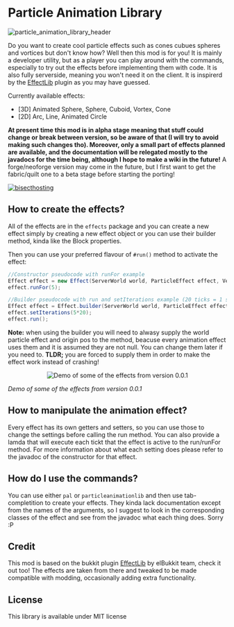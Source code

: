 # Particle Animation Library
![particle_animation_library_header](https://github.com/Emafire003/ParticleAnimationLib/assets/29462910/3b1316c8-96c3-4450-abf8-241ce05eaf2e)


Do you want to create cool particle effects such as cones cubues spheres and vortices but don't know how? Well then this mod is for you! 
It is mainly a developer utility, but as a player you can play around with the commands, especially to try out the effects before implementing them with code. It is also fully serverside, meaning you won't need it on the client. It is inspirerd by the [EffectLib](https://github.com/elBukkit/EffectLib) plugin as you may have guessed.

Currently available effects:
- [3D] Animated Sphere, Sphere, Cuboid, Vortex, Cone
- [2D] Arc, Line, Animated Circle


**At present time this mod is in alpha stage meaning that stuff could change or break between version, so be aware of that (I will try to avoid making such changes tho). Moreover, only a small part of effects planned are available, and the documentation will be relegated mostly to the javadocs for the time being, although I hope to make a wiki in the future!**
A forge/neoforge version may come in the future, but I first want to get the fabric/quilt one to a beta stage before starting the porting!

[![bisecthosting](https://github.com/Emafire003/ColoredGlowLib/assets/29462910/973c0c1a-062c-4c4a-aa04-f02e184fd5d7)](https://www.bisecthosting.com/LightDev)

## How to create the effects?
All of the effects are in the `effects` package and you can create a new effect simply by creating a new effect object or you can use their builder method, kinda like the Block properties.

Then you can use your preferred flavour of `#run()` method to activate the effect:
```java
//Constructor pseudocode with runFor example
Effect effect = new Effect(ServerWorld world, ParticleEffect effect, Vec3d originPos, int particles, Other stuff...)
effect.runFor(5);

//Builder pseudocode with run and setIterations example (20 ticks = 1 second)
Effect effect = Effect.builder(ServerWorld world, ParticleEffect effect, Vec3d originPos).particles(10).anotherOption(true).build;
effect.setIterations(5*20);
effect.run();
```

**Note:** when using the builder you will need to alwasy supply the world particle effect and origin pos to the method, beacuse every animation effect uses them and it is assumed they are not null. You can change them later if you need to. 
**TLDR;** you are forced to supply them in order to make the effect work instead of crashing!

<center>
  
<p align="center">
  <img src="https://github.com/Emafire003/ParticleAnimationLib/assets/29462910/f3614984-c6c8-4fd1-ac5b-0ed9adef732a" alt="Demo of some of the effects from version 0.0.1" />
</p>

</center>

*Demo of some of the effects from version 0.0.1*

## How to manipulate the animation effect?
Every effect has its own getters and setters, so you can use those to change the settings before calling the run method. You can also provide a lamda that will execute each tickt that the effect is active to the run/runFor method. For more information about what each setting does please refer to the javadoc of the constructor for that effect.

## How do I use the commands?
You can use either `pal` or `particleanimationlib` and then use tab-completition to create your effects. They kinda lack documentation except from the names of the arguments, so I suggest to look in the corresponding classes of the effect and see from the javadoc what each thing does. Sorry :P

## Credit
This mod is based on the bukkit plugin [EffectLib](https://github.com/elBukkit/EffectLib) by elBukkit team, check it out too! The effects are taken from there and tweaked to be made compatible with modding, occasionally adding extra functionality.

## License
This library is available under MIT license
